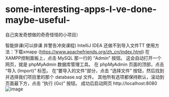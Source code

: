 # some-interesting-apps-I-ve-done-maybe-useful-

自己突发奇想做的奇奇怪怪的小项目）

智能排课(可以排课 并警告冲突课程)  IntelliJ IDEA
还做不到导入文件TT
使用方法：下载xmapp (https://www.apachefriends.org/zh_cn/index.html)
在XAMPP控制面板上，点击 MySQL 那一行的 “Admin” 按钮。
这会自动打开一个网页，就是 phpMyAdmin 数据库管理工具。
在 phpMyAdmin 页面的顶部，点击 “导入 (Import)” 标签。
在“要导入的文件”部分，点击 “选择文件” 按钮，然后找到并选择我们项目里的那个 database.sql 文件。
其他所有选项都保持默认，滚动到页面最下方，点击 “执行 (Go)” 按钮。
成功后启动网页 http://localhost:8080
![image](https://github.com/user-attachments/assets/e923bd5c-b764-4c3a-8bb9-243f93a6abc6)
